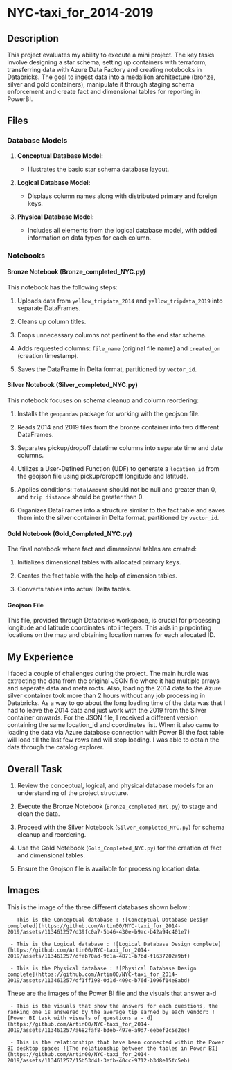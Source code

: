 # NYC-taxi_for_2014-2019

## Description

This project evaluates my ability to execute a mini project. The key tasks involve designing a star schema, setting up containers with terraform, transferring data with Azure Data Factory and creating notebooks in Databricks. The goal to ingest data into a medallion architecture (bronze, silver and gold containers), manipulate it through staging schema enforcement and create fact and dimensional tables for reporting in PowerBI.

## Files 

### Database Models 

1. **Conceptual Database Model:** 

   - Illustrates the basic star schema database layout.

2. **Logical Database Model:** 

   - Displays column names along with distributed primary and foreign keys.

3. **Physical Database Model:** 

   - Includes all elements from the logical database model, with added information on data types for each column. 


### Notebooks 

#### Bronze Notebook (Bronze_completed_NYC.py) 

This notebook has the following steps:

1. Uploads data from `yellow_tripdata_2014` and `yellow_tripdata_2019` into separate DataFrames. 

2. Cleans up column titles. 

3. Drops unnecessary columns not pertinent to the end star schema. 

4. Adds requested columns: `file_name` (original file name) and `created_on` (creation timestamp). 

5. Saves the DataFrame in Delta format, partitioned by `vector_id`. 


#### Silver Notebook (Silver_completed_NYC.py) 

This notebook focuses on schema cleanup and column reordering: 

1. Installs the `geopandas` package for working with the geojson file. 

2. Reads 2014 and 2019 files from the bronze container into two different DataFrames. 

3. Separates pickup/dropoff datetime columns into separate time and date columns. 

4. Utilizes a User-Defined Function (UDF) to generate a `location_id` from the geojson file using pickup/dropoff longitude and latitude. 

5. Applies conditions: `TotalAmount` should not be null and greater than 0, and `trip distance` should be greater than 0. 

6. Organizes DataFrames into a structure similar to the fact table and saves them into the silver container in Delta format, partitioned by `vector_id`. 


#### Gold Notebook (Gold_Completed_NYC.py) 
The final notebook where fact and dimensional tables are created: 

1. Initializes dimensional tables with allocated primary keys. 

2. Creates the fact table with the help of dimension tables. 

3. Converts tables into actual Delta tables.


#### Geojson File 

This file, provided through Databricks workspace, is crucial for processing longitude and latitude coordinates into integers. This aids in pinpointing locations on the map and obtaining location names for each allocated ID. 

## My Experience

I faced a couple of challenges during the project. The main hurdle was extracting the data from the original JSON file where it had multiple arrays and seperate data and meta roots. Also, loading the 2014 data to the Azure silver container took more than 2 hours without any job processing in Databricks. As a way to go about the long loading time of the data was that I had to leave the 2014 data and just work with the 2019 from the Silver container onwards. For the JSON file, I received a different version containing the same location_id and coordinates list. When it also came to loading the data via Azure database connection with Power BI the fact table will load till the last few rows and will stop loading. I was able to obtain the data through the catalog explorer.

## Overall Task
1. Review the conceptual, logical, and physical database models for an understanding of the project structure. 

2. Execute the Bronze Notebook (`Bronze_completed_NYC.py`) to stage and clean the data. 

3. Proceed with the Silver Notebook (`Silver_completed_NYC.py`) for schema cleanup and reordering. 

4. Use the Gold Notebook (`Gold_Completed_NYC.py`) for the creation of fact and dimensional tables. 

5. Ensure the Geojson file is available for processing location data.


## Images

This is the image of the three different databases shown below :

     - This is the Conceptual database : ![Conceptual Database Design completed](https://github.com/Artin00/NYC-taxi_for_2014-2019/assets/113461257/d39fc0a7-5b46-430e-b9ac-b42a94c401e7)

     - This is the Logical database : ![Logical Database Design complete](https://github.com/Artin00/NYC-taxi_for_2014-2019/assets/113461257/dfeb70ad-9c1a-4871-b7bd-f1637202a9bf)

     - This is the Physical database : ![Physical Database Design complete](https://github.com/Artin00/NYC-taxi_for_2014-2019/assets/113461257/df1ff198-0d1d-409c-b76d-1096f14e8abd)

These are the images of the Power BI file and the visuals that answer a-d

     - This is the visuals that show the answers for each questions, the ranking one is answered by the average tip earned by each vendor: ![Power BI task with visuals of questions a - d](https://github.com/Artin00/NYC-taxi_for_2014-2019/assets/113461257/a682faf8-b3eb-497e-a9d7-eebef2c5e2ec)

     - This is the relationships that have been connected within the Power BI desktop space: ![The relationship between the tables in Power BI](https://github.com/Artin00/NYC-taxi_for_2014-2019/assets/113461257/15b53d41-3efb-40cc-9712-b3d8e15fc5eb)


     

